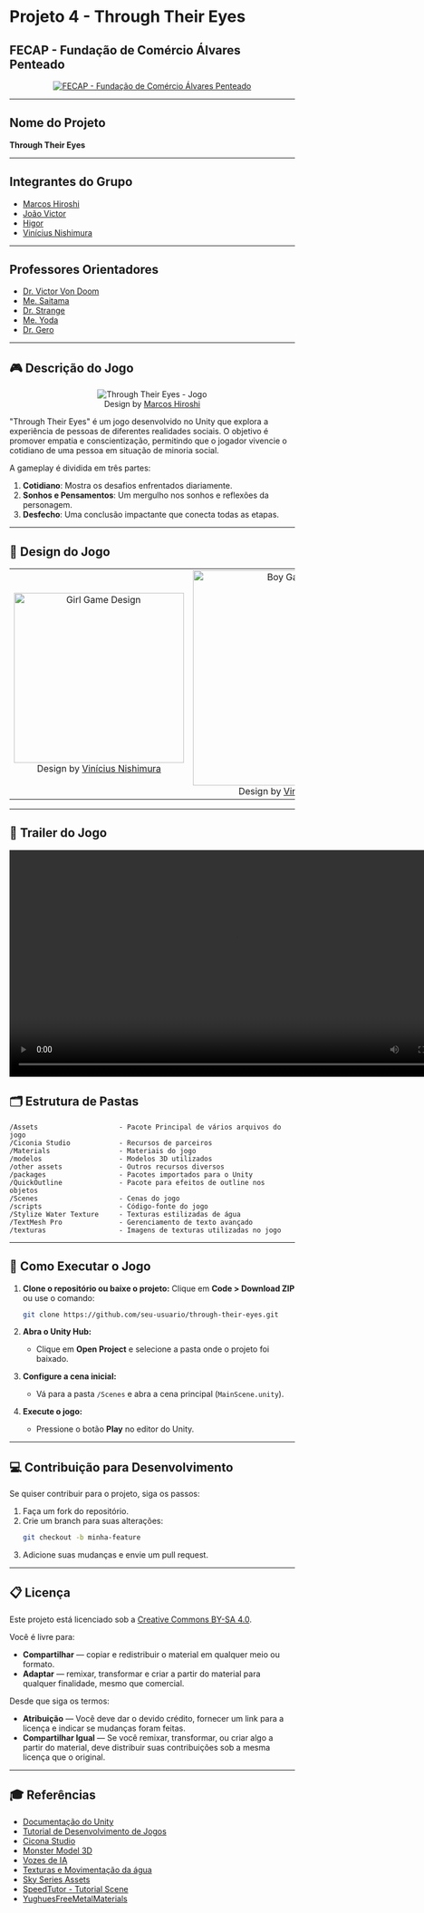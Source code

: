 # Projeto 4 - Through Their Eyes

## FECAP - Fundação de Comércio Álvares Penteado

<p align="center">
  <a href="https://www.fecap.br/">
    <img src="https://encrypted-tbn0.gstatic.com/images?q=tbn:ANd9GcRhZPrRa89Kma0ZZogxm0pi-tCn_TLKeHGVxywp-LXAFGR3B1DPouAJYHgKZGV0XTEf4AE&usqp=CAU" alt="FECAP - Fundação de Comércio Álvares Penteado" border="0">
  </a>
</p>

---

## Nome do Projeto
**Through Their Eyes**

---

## Integrantes do Grupo

- [Marcos Hiroshi](https://github.com/Marcos-Yogi)
- [João Victor](https://github.com/joaovictorfaria)
- [Higor](https://github.com/higor-f)
- [Vinícius Nishimura](https://github.com/Vinishireis)

---

## Professores Orientadores

- [Dr. Victor Von Doom](https://www.linkedin.com/in/victorbarq/)
- [Me. Saitama](https://www.linkedin.com/in/victorbarq/)
- [Dr. Strange](https://www.linkedin.com/in/victorbarq/)
- [Me. Yoda](https://www.linkedin.com/in/victorbarq/)
- [Dr. Gero](https://www.linkedin.com/in/victorbarq/)

---

## 🎮 Descrição do Jogo

<p align="center">
  <img src="../Projeto4/Assets/Images_Game/Image_Game.jpg" alt="Through Their Eyes - Jogo" border="0">
  <br>
  Design by <a href="https://github.com/Marcos-Yogi">Marcos Hiroshi</a>
</p>

"Through Their Eyes" é um jogo desenvolvido no Unity que explora a experiência de pessoas de diferentes realidades sociais. O objetivo é promover empatia e conscientização, permitindo que o jogador vivencie o cotidiano de uma pessoa em situação de minoria social.

A gameplay é dividida em três partes:
1. **Cotidiano**: Mostra os desafios enfrentados diariamente.
2. **Sonhos e Pensamentos**: Um mergulho nos sonhos e reflexões da personagem.
3. **Desfecho**: Uma conclusão impactante que conecta todas as etapas.

---

## 🎨 Design do Jogo

<table align="center">
  <tr>
    <td align="center">
      <img src="../Projeto4/Assets/other assets/Girl_Game_Design_Black_and_White.png" alt="Girl Game Design" border="0" width="300">
      <br>
      Design by <a href="https://github.com/Vinishireis">Vinícius Nishimura</a>
    </td>
    <td align="center">
      <img src="../Projeto4/Assets/other assets/Boy_Game_Design.png" alt="Boy Game Design" border="0" width="380">
      <br>
      Design by <a href="https://github.com/Vinishireis">Vinícius Nishimura</a>
    </td>
  </tr>
</table>

---

## 🎥 Trailer do Jogo

<video width="800" controls>
  <source src="../Projeto4/Assets/other assets/Through_Their_Eyes_Trailer.mp4" type="video/mp4">
</video>


## 🗂 Estrutura de Pastas

```
/Assets                    - Pacote Principal de vários arquivos do jogo
/Ciconia Studio            - Recursos de parceiros
/Materials                 - Materiais do jogo
/modelos                   - Modelos 3D utilizados
/other assets              - Outros recursos diversos
/packages                  - Pacotes importados para o Unity
/QuickOutline              - Pacote para efeitos de outline nos objetos
/Scenes                    - Cenas do jogo
/scripts                   - Código-fonte do jogo
/Stylize Water Texture     - Texturas estilizadas de água
/TextMesh Pro              - Gerenciamento de texto avançado
/texturas                  - Imagens de texturas utilizadas no jogo
```

---

## 🚀 Como Executar o Jogo

1. **Clone o repositório ou baixe o projeto:**
   Clique em **Code > Download ZIP** ou use o comando:
   ```bash
   git clone https://github.com/seu-usuario/through-their-eyes.git
   ```

2. **Abra o Unity Hub:**
   - Clique em **Open Project** e selecione a pasta onde o projeto foi baixado.

3. **Configure a cena inicial:**
   - Vá para a pasta `/Scenes` e abra a cena principal (`MainScene.unity`).

4. **Execute o jogo:**
   - Pressione o botão **Play** no editor do Unity.

---

## 💻 Contribuição para Desenvolvimento

Se quiser contribuir para o projeto, siga os passos:

1. Faça um fork do repositório.
2. Crie um branch para suas alterações:
   ```bash
   git checkout -b minha-feature
   ```
3. Adicione suas mudanças e envie um pull request.

---

## 📋 Licença

Este projeto está licenciado sob a [Creative Commons BY-SA 4.0](https://creativecommons.org/licenses/by-sa/4.0/).  

Você é livre para:  
- **Compartilhar** — copiar e redistribuir o material em qualquer meio ou formato.  
- **Adaptar** — remixar, transformar e criar a partir do material para qualquer finalidade, mesmo que comercial.  

Desde que siga os termos:  
- **Atribuição** — Você deve dar o devido crédito, fornecer um link para a licença e indicar se mudanças foram feitas.  
- **Compartilhar Igual** — Se você remixar, transformar, ou criar algo a partir do material, deve distribuir suas contribuições sob a mesma licença que o original.

---

## 🎓 Referências

- [Documentação do Unity](https://docs.unity3d.com/)
- [Tutorial de Desenvolvimento de Jogos](https://learn.unity.com/)
- [Cicona Studio](ciconia-studio.com)
- [Monster Model 3D](https://www.cgtrader.com/free-3d-models/monster)
- [Vozes de IA](https://elevenlabs.io/app/speech-synthesis/text-to-speech)
- [Texturas e Movimentação da água](https://assetstore.unity.com/packages/tools/particles-effects/lowpoly-water-107563?srsltid=AfmBOop2A-aC5GCk3FDa6C3jJ2ISwmmYQ3fVqfYXIPrPUYDH13L6vnPY)
- [Sky Series Assets](https://gitlab.metropolia.fi/vilhelmn/SpeedokuRoyale/-/tree/d99a7e0fb602f316977796ef3a1cf933785a9213/Assets/SkySeries%20Freebie)
- [SpeedTutor - Tutorial Scene](https://assetstore.unity.com/packages/3d/environments/speedtutor-tutorial-level-free-159460?srsltid=AfmBOopBaGiqI0uIUBgPPLKBu0Q1240DHtlEyAgPm_I-QMH8jYmKNyF_)
- [YughuesFreeMetalMaterials](https://assetstore.unity.com/packages/2d/textures-materials/metals/yughues-free-metal-materials-12949?srsltid=AfmBOopgG5EpgKi8FjmcLavUw2mYW5Bep4N4syfHwxqQITdg5eVrZU0V)
